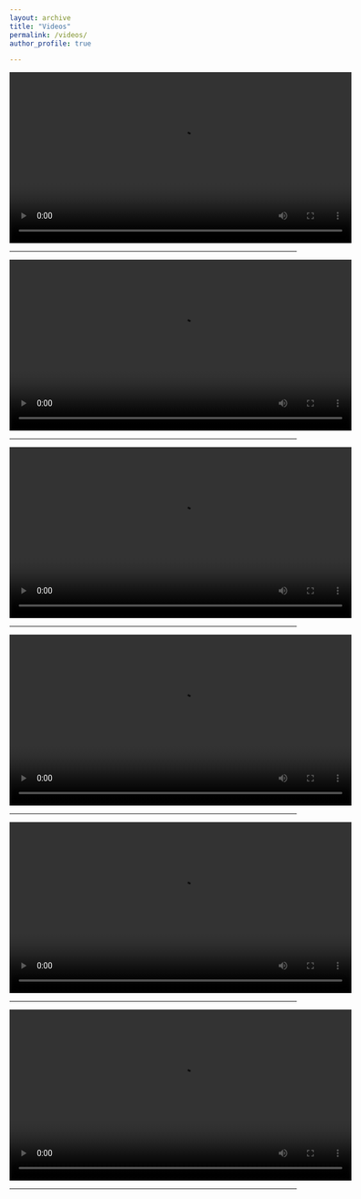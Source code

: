 ```yaml
---
layout: archive
title: "Videos"
permalink: /videos/
author_profile: true

---
```


<video src="../videos/video7.mp4" width="600px" controls></video>

---

<video src="../videos/video6.mp4" width="600px" controls></video>

---

<video src="../videos/video5.mp4" width="600px" controls></video>

---

<video src="../videos/video3.mp4" width="600px" controls></video>

---

<video src="../videos/video2.mp4" width="600px" controls></video>

---

<video src="../videos/video1.mp4" width="600px" controls></video>

---


